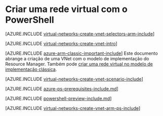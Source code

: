 <properties
   pageTitle="Criar uma rede virtual com o PowerShell no ARM | Microsoft Azure"
   description="Saiba como criar uma rede virtual com o PowerShell no ARM | Resource Manager."
   services="virtual-network"
   documentationCenter=""
   authors="jimdial"
   manager="carmonm"
   editor=""
   tags="azure-resource-manager"/>

<tags
   ms.service="virtual-network"
   ms.devlang="na"
   ms.topic="hero-article"
   ms.tgt_pltfrm="na"
   ms.workload="infrastructure-services"
   ms.date="03/15/2016"
   ms.author="jdial"/>

# Criar uma rede virtual com o PowerShell

[AZURE.INCLUDE [virtual-networks-create-vnet-selectors-arm-include](../../includes/virtual-networks-create-vnet-selectors-arm-include.md)]

[AZURE.INCLUDE [virtual-networks-create-vnet-intro](../../includes/virtual-networks-create-vnet-intro-include.md)]

[AZURE.INCLUDE [azure-arm-classic-important-include](../../includes/azure-arm-classic-important-include.md)] Este documento abrange a criação de uma VNet com o modelo de implementação do Resource Manager. Também pode [criar uma rede virtual no modelo de implementação clássica](virtual-networks-create-vnet-classic-netcfg-ps.md).

[AZURE.INCLUDE [virtual-networks-create-vnet-scenario-include](../../includes/virtual-networks-create-vnet-scenario-include.md)]

[AZURE.INCLUDE [azure-ps-prerequisites-include.md](../../includes/azure-ps-prerequisites-include.md)]

[AZURE.INCLUDE [powershell-preview-include.md](../../includes/powershell-preview-include.md)]

[AZURE.INCLUDE [virtual-networks-create-vnet-arm-ps-include](../../includes/virtual-networks-create-vnet-arm-ps-include.md)]


<!--HONumber=ago16_HO4-->


